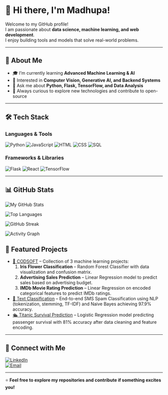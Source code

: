 # 👋 Hi there, I'm Madhupa!

Welcome to my GitHub profile!  
I am passionate about **data science, machine learning, and web development**.  
I enjoy building tools and models that solve real-world problems.

---

## 🚀 About Me
- 🎓 I’m currently learning **Advanced Machine Learning & AI**
- 🧠 Interested in **Computer Vision, Generative AI, and Backend Systems**
- 💬 Ask me about **Python, Flask, TensorFlow, and Data Analysis**
- 🌱 Always curious to explore new technologies and contribute to open-source

---

## 🛠 Tech Stack

### Languages & Tools
![Python](https://img.shields.io/badge/Python-3776AB?style=for-the-badge&logo=python&logoColor=white)
![JavaScript](https://img.shields.io/badge/JavaScript-F7DF1E?style=for-the-badge&logo=javascript&logoColor=black)
![HTML](https://img.shields.io/badge/HTML5-E34F26?style=for-the-badge&logo=html5&logoColor=white)
![CSS](https://img.shields.io/badge/CSS3-1572B6?style=for-the-badge&logo=css3&logoColor=white)
![SQL](https://img.shields.io/badge/SQL-4479A1?style=for-the-badge&logo=postgresql&logoColor=white)

### Frameworks & Libraries
![Flask](https://img.shields.io/badge/Flask-000000?style=for-the-badge&logo=flask&logoColor=white)
![React](https://img.shields.io/badge/React-20232A?style=for-the-badge&logo=react&logoColor=61DAFB)
![TensorFlow](https://img.shields.io/badge/TensorFlow-FF6F00?style=for-the-badge&logo=tensorflow&logoColor=white)

---

## 📊 GitHub Stats  

![My GitHub Stats](https://github-readme-stats.vercel.app/api?username=madhupa2000&show_icons=true&theme=radical)

![Top Languages](https://github-readme-stats.vercel.app/api/top-langs/?username=madhupa2000&layout=compact&theme=radical)

![GitHub Streak](https://streak-stats.demolab.com/?user=madhupa2000&theme=radical)

![Activity Graph](https://github-readme-activity-graph.vercel.app/graph?username=madhupa2000&theme=react-dark)


## 🌟 Featured Projects

- [🚀 CODSOFT](https://github.com/madhupa2000/CODSOFT) – Collection of 3 machine learning projects:
  1. **Iris Flower Classification** – Random Forest Classifier with data visualization and confusion matrix.
  2. **Advertising Sales Prediction** – Linear Regression model to predict sales based on advertising budget.
  3. **IMDb Movie Rating Prediction** – Linear Regression on encoded categorical features to predict IMDb ratings.
- [🎨 Text Classification](https://github.com/madhupa2000/Text-classification) – End-to-end SMS Spam Classification using NLP (tokenization, stemming, TF-IDF) and Naive Bayes achieving 97.9% accuracy.
- [🛳 Titanic Survival Prediction](https://github.com/madhupa2000/Titanic-survival-prediction) – Logistic Regression model predicting passenger survival with 81% accuracy after data cleaning and feature encoding.
---

## 🔗 Connect with Me  

[![LinkedIn](https://img.shields.io/badge/-LinkedIn-blue?style=for-the-badge&logo=linkedin&logoColor=white)](https://www.linkedin.com/in/madhupa-vinod-64b467210)  
[![Email](https://img.shields.io/badge/-Email-red?style=for-the-badge&logo=gmail&logoColor=white)](mailto:madhupavinod@gmail.com)


---

⭐ **Feel free to explore my repositories and contribute if something excites you!**
